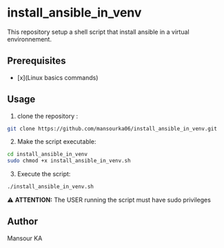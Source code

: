 # install_ansible_in_venv
This repository setup a shell script that install ansible in a virtual environnement.


## Prerequisites

- [x](Linux basics commands)


## Usage

1. clone the repository :
```bash
git clone https://github.com/mansourka06/install_ansible_in_venv.git
```

 2. Make the script executable:
```bash
cd install_ansible_in_venv
sudo chmod +x install_ansible_in_venv.sh
```
3. Execute the script:
```bash
./install_ansible_in_venv.sh
```

⚠️ **ATTENTION:**
The USER running the script must have sudo privileges
    
    
## Author
Mansour KA

